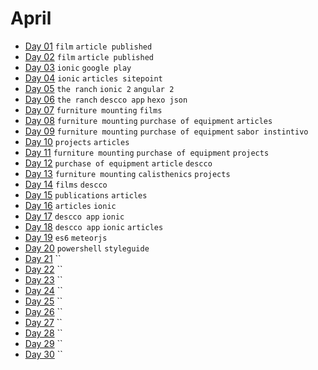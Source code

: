 # April

- [Day 01](04-01-2016.md) `film` `article published`
- [Day 02](04-02-2016.md) `film` `article published`
- [Day 03](04-03-2016.md) `ionic` `google play`
- [Day 04](04-04-2016.md) `ionic` `articles sitepoint`
- [Day 05](04-05-2016.md) `the ranch` `ionic 2` `angular 2`
- [Day 06](04-06-2016.md) `the ranch` `descco app` `hexo json`
- [Day 07](04-07-2016.md) `furniture mounting` `films`
- [Day 08](04-08-2016.md) `furniture mounting` `purchase of equipment` `articles`
- [Day 09](04-09-2016.md) `furniture mounting` `purchase of equipment` `sabor instintivo`
- [Day 10](04-10-2016.md) `projects` `articles`
- [Day 11](04-11-2016.md) `furniture mounting` `purchase of equipment` `projects`
- [Day 12](04-12-2016.md) `purchase of equipment` `article` `descco`
- [Day 13](04-13-2016.md) `furniture mounting` `calisthenics` `projects`
- [Day 14](04-14-2016.md) `films` `descco`
- [Day 15](04-15-2016.md) `publications` `articles`
- [Day 16](04-16-2016.md) `articles` `ionic`
- [Day 17](04-17-2016.md) `descco app` `ionic`
- [Day 18](04-18-2016.md) `descco app` `ionic` `articles`
- [Day 19](04-19-2016.md) `es6` `meteorjs`
- [Day 20](04-20-2016.md) `powershell` `styleguide`
- [Day 21](04-21-2016.md) ``
- [Day 22](04-22-2016.md) ``
- [Day 23](04-23-2016.md) ``
- [Day 24](04-24-2016.md) ``
- [Day 25](04-25-2016.md) ``
- [Day 26](04-26-2016.md) ``
- [Day 27](04-27-2016.md) ``
- [Day 28](04-28-2016.md) ``
- [Day 29](04-29-2016.md) ``
- [Day 30](04-30-2016.md) ``
